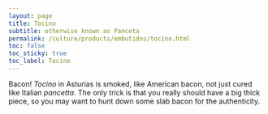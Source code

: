 ```yaml
---
layout: page
title: Tocino
subtitle: otherwise known as Panceta
permalink: /culture/products/embutidos/tocino.html
toc: false
toc_sticky: true
toc_label: Tocino
---
```

Bacon! _Tocino_ in Asturias is smoked, like American bacon, not just cured like Italian _pancetta_. The only trick is that you really should have a big thick piece, so you may want to hunt down some slab bacon for the authenticity.